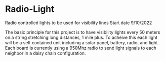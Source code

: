 # Radio-Light
Radio controlled lights to be used for visibility lines
Start date 9/10/2022

The basic principle for this project is to have visibility lights every 50 meters on a string stretching long distances, 1 mile plus. To acheive this each light will be a self contained unit including a solar panel, battery, radio, and light. Each board is currently using a 950Mhz radio to send light signals to each neighbor in a daisy chain configuration. 
